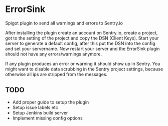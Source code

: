 # ErrorSink
Spigot plugin to send all warnings and errors to Sentry.io

After installing the plugin create an account on Sentry.io, create a project, got to the setting of the project and copy the DSN (Client Keys).
Start your server to generate a default config, after this put the DSN into the config and set your servername.
Now restart your server and the ErrorSink plugin should not have any errors/warnings anymore.

If any plugin produces an error or warning it should show up in Sentry.
You might want to disable data scrubbing in the Sentry project settings, because otherwise all ips are stripped from the messages.

## TODO
- Add proper guide to setup the plugin
- Setup issue labels etc
- Setup Jenkins build server
- Implement missing config options
